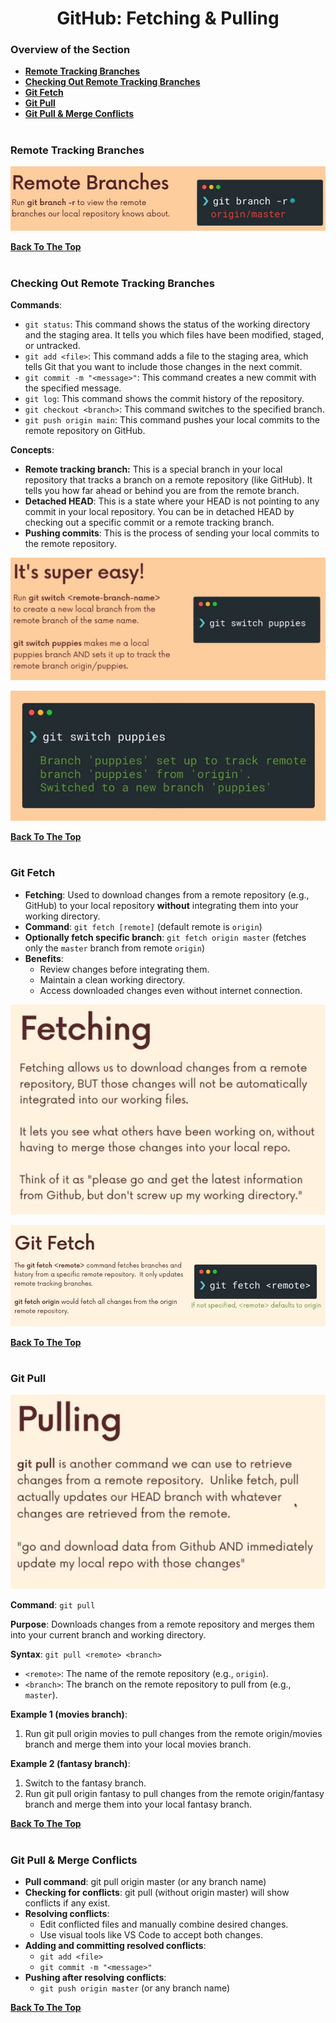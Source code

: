 <h1 align="center">GitHub: Fetching & Pulling</h1>

### Overview of the Section
* **[Remote Tracking Branches](#remote-branche)**
* **[Checking Out Remote Tracking Branches](#checking-remote-branche)**
* **[Git Fetch](#git-fetch)**
* **[Git Pull](#git-pull)**
* **[Git Pull & Merge Conflicts](#pull-conflicts)**
#
### <a name="remote-branches">Remote Tracking Branches</a>

![Remote Branche](https://github.com/tsokac2/-_-_Git_and_GitHub_CheatSheet/blob/main/src/55.JPG)

**[Back To The Top](#Overview-of-the-Section)**
#

### <a name="checking-remote-branche">Checking Out Remote Tracking Branches</a>

**Commands**:
- ``git status``: This command shows the status of the working directory and the staging area. It tells you which files have been modified, staged, or untracked.
- ``git add <file>``: This command adds a file to the staging area, which tells Git that you want to include those changes in the next commit.
- ``git commit -m "<message>"``: This command creates a new commit with the specified message.
- ``git log``: This command shows the commit history of the repository.
- ``git checkout <branch>``: This command switches to the specified branch.
- ``git push origin main``: This command pushes your local commits to the remote repository on GitHub.

**Concepts**:

- **Remote tracking branch:** This is a special branch in your local repository that tracks a branch on a remote repository (like GitHub). It tells you how far ahead or behind you are from the remote branch.
- **Detached HEAD**: This is a state where your HEAD is not pointing to any commit in your local repository. You can be in detached HEAD by checking out a specific commit or a remote tracking branch.
- **Pushing commits**: This is the process of sending your local commits to the remote repository.

![git-swithc-branch](https://github.com/tsokac2/-_-_Git_and_GitHub_CheatSheet/blob/main/src/56.JPG)

![git-swithc-branch](https://github.com/tsokac2/-_-_Git_and_GitHub_CheatSheet/blob/main/src/57.JPG)

**[Back To The Top](#Overview-of-the-Section)**
#
### <a name="git-fetch">Git Fetch</a>

- **Fetching**: Used to download changes from a remote repository (e.g., GitHub) to your local repository **without** integrating them into your working directory.
- **Command**: ``git fetch [remote]`` (default remote is ``origin``)
- **Optionally fetch specific branch**: ``git fetch origin master`` (fetches only the ``master`` branch from remote ``origin``)
- **Benefits**:
    - Review changes before integrating them.
    - Maintain a clean working directory.
    - Access downloaded changes even without internet connection.

![Fetching](https://github.com/tsokac2/-_-_Git_and_GitHub_CheatSheet/blob/main/src/58.JPG)

![git-fetching](https://github.com/tsokac2/-_-_Git_and_GitHub_CheatSheet/blob/main/src/59.JPG)

**[Back To The Top](#Overview-of-the-Section)**
#
### <a name="git-pull">Git Pull</a>

![git pull](https://github.com/tsokac2/-_-_Git_and_GitHub_CheatSheet/blob/main/src/60.JPG)

**Command**: ``git pull``

**Purpose**: Downloads changes from a remote repository and merges them into your current branch and working directory.

**Syntax**: ``git pull <remote> <branch>``

- ``<remote>``: The name of the remote repository (e.g., ``origin``).
- ``<branch>``: The branch on the remote repository to pull from (e.g., ``master``).

**Example 1 (movies branch)**:

1. Run git pull origin movies to pull changes from the remote origin/movies branch and merge them into your local movies branch.

**Example 2 (fantasy branch)**:

1. Switch to the fantasy branch.
2. Run git pull origin fantasy to pull changes from the remote origin/fantasy branch and merge them into your local fantasy branch.

**[Back To The Top](#Overview-of-the-Section)**
#
### <a name="pull-conflicts">Git Pull & Merge Conflicts</a>
- **Pull command**: git pull origin master (or any branch name)
- **Checking for conflicts**: git pull (without origin master) will show conflicts if any exist.
- **Resolving conflicts**:
    - Edit conflicted files and manually combine desired changes.
    - Use visual tools like VS Code to accept both changes.
- **Adding and committing resolved conflicts**:
    - ``git add <file>``
    - ``git commit -m "<message>"``
- **Pushing after resolving conflicts**:
    - ``git push origin master`` (or any branch name)

**[Back To The Top](#Overview-of-the-Section)**